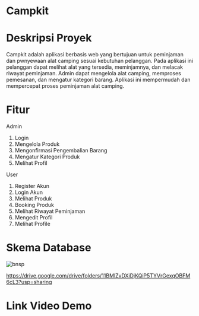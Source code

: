 # Campkit

# Deskripsi Proyek
Campkit adalah aplikasi berbasis web yang bertujuan untuk peminjaman dan pwnyewaan alat camping sesuai kebutuhan pelanggan. Pada aplikasi ini pelanggan dapat melihat alat yang tersedia, meminjamnya, dan melacak riwayat peminjaman. Admin dapat mengelola alat camping, memproses pemesanan, dan mengatur kategori barang. Aplikasi ini mempermudah dan mempercepat proses peminjaman alat camping.

# Fitur
Admin
1. Login
2. Mengelola Produk
3. Mengonfirmasi Pengembalian Barang
4. Mengatur Kategori Produk
5. Melihat Profil

User
1. Register Akun
2. Login Akun
3. Melihat Produk
4. Booking Produk
5. Melihat Riwayat Peminjaman
6. Mengedit Profil
7. Melihat Profile

# Skema Database
![bnsp](https://github.com/user-attachments/assets/515f9a1d-5575-420b-8059-57061ba515d8)

https://drive.google.com/drive/folders/11BMlZvDXiDjKQiP5TYVrGexqOBFM6cL3?usp=sharing

# Link Video Demo
